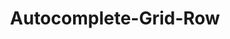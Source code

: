 ---
layout: pattern-lyne.njk
tags: 
    - lyne_components_de
    - lyne_components_autocomplete_grid_row_de
    - lyne_components_autocomplete_grid_children_de
key: autocomplete-grid-row-lyne_de
title: Autocomplete-Grid-Row
parent: autocomplete-folder-lyne_de
keywords: autocomplete-grid-row
order: 30
excludeInNavigation: true
---